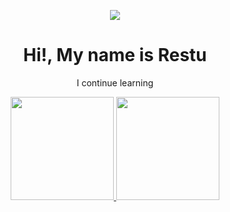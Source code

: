 
<p align="center">
<img src="https://github.com/rstsfyn/my_porto/blob/main/img/profile/Art%20Cat%20GIF%20%E2%80%A2%20%20Psychedelic%20trippy%20%20high%20on%20catnip.%20Too%20much%20catnip%20%20is%20too%20much%20%5BHigh%20speed%5D.gif">
</p>

<div align="center">
  <h1>Hi!, My name is Restu</h1>
</div>

<p align="center">
I continue learning
</p>

<div align="center">
  <a href="https://github.com/rstsfyn">
    <img height="165em" src="https://github-readme-stats.vercel.app/api/top-langs/?username=rstsfyn&layout=compact&langs_count=7&theme=blue"/>
    <img height="165em" src="https://github-readme-stats.vercel.app/api?username=rstsfyn&show_icons=true&theme=dracula&include_all_commits=true&count_private=true"/>
</div>
